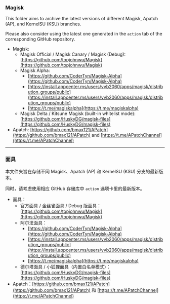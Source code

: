 ### Magisk

This folder aims to archive the latest versions of different Magisk, Apatch (AP), and KernelSU (KSU) branches. 

Please also consider using the latest one generated in the ``action`` tab of the corresponding GitHub repository. 

- Magisk: 
  - Magisk Official / Magisk Canary / Magisk (Debug): [https://github.com/topjohnwu/Magisk](https://github.com/topjohnwu/Magisk)
  - Magisk Alpha: 
    - [https://github.com/CoderTyn/Magisk-Alpha](https://github.com/CoderTyn/Magisk-Alpha)
    - [https://install.appcenter.ms/users/vvb2060/apps/magisk/distribution_groups/public](https://install.appcenter.ms/users/vvb2060/apps/magisk/distribution_groups/public)
    - [https://t.me/magiskalpha](https://t.me/magiskalpha)
  - Magisk Delta / Kitsune Magisk (built-in whitelist mode): [https://github.com/HuskyDG/magisk-files](https://github.com/HuskyDG/magisk-files)
- Apatch: [https://github.com/bmax121/APatch](https://github.com/bmax121/APatch) and [https://t.me/APatchChannel](https://t.me/APatchChannel)

---

### 面具

本文件夹旨在存储不同  Magisk、Apatch (AP) 和 KernelSU (KSU) 分支的最新版本。

同时，请考虑使用相应 GitHub 存储库中 ``action`` 选项卡里的最新版本。

- 面具：
  - 官方面具 / 金丝雀面具 / Debug 版面具：[https://github.com/topjohnwu/Magisk](https://github.com/topjohnwu/Magisk)
  - 阿尔法面具：
    - [https://github.com/CoderTyn/Magisk-Alpha](https://github.com/CoderTyn/Magisk-Alpha)
    - [https://install.appcenter.ms/users/vvb2060/apps/magisk/distribution_groups/public](https://install.appcenter.ms/users/vvb2060/apps/magisk/distribution_groups/public)
    - [https://t.me/magiskalpha](https://t.me/magiskalpha)
  - 德尔塔面具 / 小狐狸面具（内置白名单模式）：[https://github.com/HuskyDG/magisk-files](https://github.com/HuskyDG/magisk-files)
- Apatch：[https://github.com/bmax121/APatch](https://github.com/bmax121/APatch) 和 [https://t.me/APatchChannel](https://t.me/APatchChannel)
